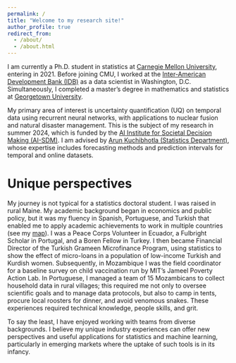 ```yaml
---
permalink: /
title: "Welcome to my research site!"
author_profile: true
redirect_from: 
  - /about/
  - /about.html
---
```




I am currently a Ph.D. student in statistics at [Carnegie Mellon University](https://www.cmu.edu/dietrich/statistics-datascience/index.html), entering in 2021. Before joining CMU, I worked at the [Inter-American Development Bank (IDB)](https://www.iadb.org/en) as a data scientist in Washington, D.C. Simultaneously, I completed a master’s degree in mathematics and statistics at [Georgetown University](https://mathstat.georgetown.edu/graduate/). 


My primary area of interest is uncertainty quantification (UQ) on temporal data using recurrent neural networks, with applications to nuclear fusion and natural disaster management. This is the subject of my research in summer 2024, which is funded by the [AI Institute for Societal Decision Making (AI-SDM)](https://www.cmu.edu/ai-sdm/index.html). I am advised by [Arun Kuchibhotla (Statistics Department)](https://arun-kuchibhotla.github.io/), whose expertise includes forecasting methods and prediction intervals for temporal and online datasets.




Unique perspectives 
======
My journey is not typical for a statistics doctoral student. I was raised in rural Maine. My academic background began in economics and public policy, but it was my fluency in Spanish, Portuguese, and Turkish that enabled me to apply academic achievements to work in multiple countries (see my [map](https://public.tableau.com/app/profile/selina.carter6629/viz/world_map_life/Dashboard2)). I was a Peace Corps Volunteer in Ecuador, a Fulbright Scholar in Portugal, and a Boren Fellow in Turkey. I then became Financial Director of the Turkish Grameen Microfinance Program, using statistics to show the effect of micro-loans in a population of low-income Turkish and Kurdish women. Subsequently, in Mozambique I was the field coordinator for a baseline survey on child vaccination run by MIT’s Jameel Poverty Action Lab. In Portuguese, I managed a team of 15 Mozambicans to collect household data in rural villages; this required me not only to oversee scientific goals and to manage data protocols, but also to camp in tents, procure local roosters for dinner, and avoid venomous snakes. These experiences required technical knowledge, people skills, and grit.

To say the least, I have enjoyed working with teams from diverse backgrounds. I believe my unique industry experiences can offer new perspectives and useful applications for statistics and machine learning, particularly in emerging markets where the uptake of such tools is in its infancy.

